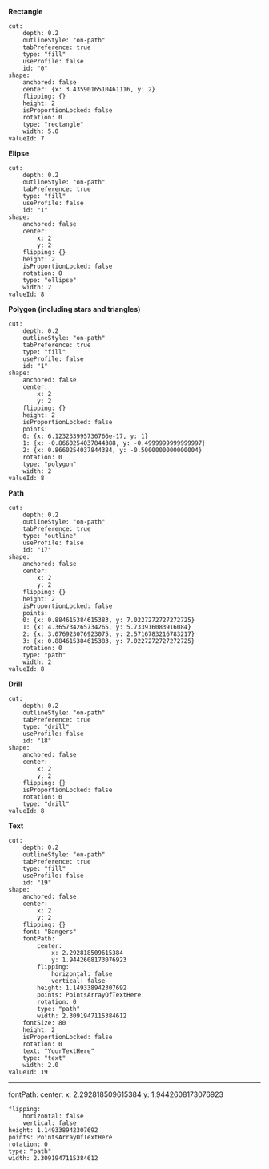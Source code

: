 **Rectangle**
```
cut:
	depth: 0.2
	outlineStyle: "on-path"
	tabPreference: true
	type: "fill"
	useProfile: false
	id: "0"
shape:
	anchored: false
	center: {x: 3.4359016510461116, y: 2}
	flipping: {}
	height: 2
	isProportionLocked: false
	rotation: 0
	type: "rectangle"
	width: 5.0
valueId: 7
```
**Elipse**
```
cut:
	depth: 0.2
	outlineStyle: "on-path"
	tabPreference: true
	type: "fill"
	useProfile: false
	id: "1"
shape:
	anchored: false
	center:
		x: 2
		y: 2
	flipping: {}
	height: 2
	isProportionLocked: false
	rotation: 0
	type: "ellipse"
	width: 2
valueId: 8
```
**Polygon (including stars and triangles)**
```
cut:
	depth: 0.2
	outlineStyle: "on-path"
	tabPreference: true
	type: "fill"
	useProfile: false
	id: "1"
shape:
	anchored: false
	center:
		x: 2
		y: 2
	flipping: {}
	height: 2
	isProportionLocked: false
	points:
	0: {x: 6.123233995736766e-17, y: 1}
	1: {x: -0.8660254037844388, y: -0.4999999999999997}
	2: {x: 0.8660254037844384, y: -0.5000000000000004}
	rotation: 0
	type: "polygon"
	width: 2
valueId: 8
```
**Path**
```
cut:
	depth: 0.2
	outlineStyle: "on-path"
	tabPreference: true
	type: "outline"
	useProfile: false
	id: "17"
shape:
	anchored: false
	center:
		x: 2
		y: 2
	flipping: {}
	height: 2
	isProportionLocked: false
	points:
	0: {x: 0.884615384615383, y: 7.0227272727272725}
	1: {x: 4.365734265734265, y: 5.733916083916084}
	2: {x: 3.076923076923075, y: 2.5716783216783217}
	3: {x: 0.884615384615383, y: 7.0227272727272725}
	rotation: 0
	type: "path"
	width: 2
valueId: 8
```
**Drill**
```
cut:
	depth: 0.2
	outlineStyle: "on-path"
	tabPreference: true
	type: "drill"
	useProfile: false
	id: "18"
shape:
	anchored: false
	center:
		x: 2
		y: 2
	flipping: {}
	isProportionLocked: false
	rotation: 0
	type: "drill"
valueId: 8
```
**Text**
```
cut:
	depth: 0.2
	outlineStyle: "on-path"
	tabPreference: true
	type: "fill"
	useProfile: false
	id: "19"
shape:
	anchored: false
	center:
		x: 2
		y: 2
	flipping: {}
	font: "Bangers"
	fontPath:
		center:
			x: 2.292818509615384
			y: 1.9442608173076923
		flipping:
			horizontal: false
			vertical: false
		height: 1.149338942307692
		points: PointsArrayOfTextHere
		rotation: 0
		type: "path"
		width: 2.3091947115384612
	fontSize: 80
	height: 2
	isProportionLocked: false
	rotation: 0
	text: "YourTextHere"
	type: "text"
	width: 2.0
valueId: 19
```








-----------------------------
fontPath:
	center:
		x: 2.292818509615384
		y: 1.9442608173076923

	flipping:
		horizontal: false
		vertical: false
	height: 1.149338942307692
	points: PointsArrayOfTextHere
	rotation: 0
	type: "path"
	width: 2.3091947115384612

